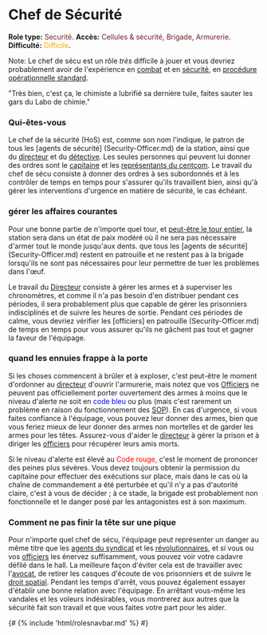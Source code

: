# Chef de Sécurité
**Role type:** <font color= "#711e25">Securité</font>. **Accès:** <font color="#711e25">Cellules & sécurité</font>, <font color="#711e25">Brigade</font>, <font color="#711e25">Armurerie</font>. **Difficulté:** <font color="Orange">Difficile</font>.

Note: Le chef de sécu est un rôle *très* difficile à jouer et vous devriez probablement avoir de l'expérience en [combat](Combat.md) et en [sécurité](Security.md), en [procédure opérationnelle standard](Standard-Operating-Procedure.md).

"Très bien, c'est ça, le chimiste a lubrifié sa dernière tuile, faites sauter les gars du Labo de chimie."


### Qui-êtes-vous

Le chef de la sécurité (HoS) est, comme son nom l'indique, le patron de tous les [agents de sécurité] (Security-Officer.md) de la station, ainsi que du [directeur](\3_HowToPlay\jobs\Security_roles\Warden.md) et du [détective](Detective.md). Les seules personnes qui peuvent lui donner des ordres sont le [capitaine](\3_HowToPlay\jobs\Command_role\Captain.md) et les [représentants du centcom](Central-Command-Officer.md). Le travail du chef de sécu consiste à donner des ordres à ses subordonnés et à les contrôler de temps en temps pour s'assurer qu'ils travaillent bien, ainsi qu'à gérer les interventions d'urgence en matière de sécurité, le cas échéant.



### gérer les affaires courantes

Pour une bonne partie de n'importe quel tour, et [peut-être le tour entier](So-close-to-impossible-that-it-might-as-well-not-even-exist.md), la station sera dans un état de paix modéré où il ne sera pas nécessaire d'armer tout le monde jusqu'aux dents. que tous les [agents de sécurité] (Security-Officer.md) restent en patrouille et ne restent pas à la brigade lorsqu'ils ne sont pas nécessaires pour leur permettre de tuer les problèmes dans l'œuf.

Le travail du [Directeur](\3_HowToPlay\jobs\Security_roles\Warden.md) consiste à gérer les armes et à superviser les chronomètres, et comme il n'a pas besoin d'en distribuer pendant ces périodes, il sera probablement plus que capable de gérer les prisonniers indisciplinés et de suivre les heures de sortie. Pendant ces périodes de calme, vous devriez vérifier les [officiers] en patrouille (Security-Officer.md) de temps en temps pour vous assurer qu'ils ne gâchent pas tout et gagner la faveur de l'équipage.

### quand les ennuies frappe à la porte

Si les choses commencent à brûler et à exploser, c'est peut-être le moment d'ordonner au [directeur](\3_HowToPlay\jobs\Security_roles\Warden.md) d'ouvrir l'armurerie,
mais notez que vos [Officiers](\3_HowToPlay\jobs\Security_roles\Security-Officer.md) ne peuvent pas officiellement porter ouvertement des armes à moins que le niveau d'alerte ne soit en <font color= "blue">code bleu</font> ou plus (mais c'est rarement un problème en raison du fonctionnement des [SOP](\3_HowToPlay\Guides\General_guides\Standard-Operating-Procedure.md)). En cas d'urgence, si vous faites confiance à l'équipage, vous pouvez leur donner des armes, bien que vous feriez mieux de leur donner des armes non mortelles et de garder les armes pour les têtes. Assurez-vous d'aider le [directeur](\3_HowToPlay\jobs\Security_roles\Warden.md) à gérer la prison et à diriger les [officiers](\3_HowToPlay\jobs\Security_roles\Security-Officer.md) pour récupérer leurs amis morts. 

Si le niveau d'alerte est élevé au <font color= "red">Code rouge,</font> c'est le moment de prononcer des peines plus sévères. Vous devez toujours obtenir la permission du capitaine pour effectuer des exécutions sur place, mais dans le cas où la chaîne de commandement a été perturbée et qu'il n'y a pas d'autorité claire, c'est à vous de décider ; à ce stade, la brigade est probablement non fonctionnelle et le danger posé par les antagonistes est à son maximum.


### Comment ne pas finir la tête sur une pique

Pour n'importe quel chef de sécu, l'équipage peut représenter un danger au même titre que les [agents du syndicat](\5_Dev\routine1.0.5\Antagoniste\Traitor.md) et les [révolutionnaires](Cargonia.md), et si vous ou vos [officiers](Security.md) les énervez suffisamment, vous pouvez voir votre cadavre défilé dans le hall. La meilleure façon d'éviter cela est de travailler avec l'[avocat](\5_Dev\routine1.0.5\Security\Lawyer.md), de retirer les casques d'écoute de vos prisonniers et de suivre le [droit spatial](Space-Law.md). Pendant les temps d'arrêt, vous pouvez également essayer d'établir une bonne relation avec l'équipage. En arrêtant vous-même les vandales et les voleurs indésirables, vous montrerez aux autres que la sécurité fait son travail et que vous faites votre part pour les aider.

  {# {% include 'html/rolesnavbar.md' %} #}
